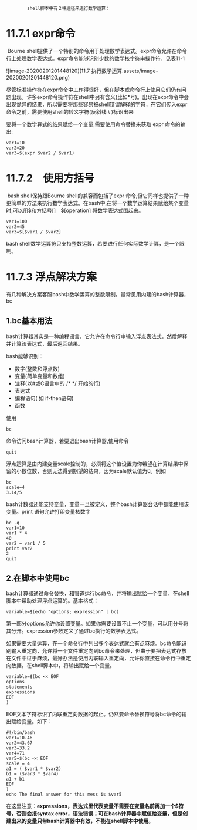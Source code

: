 			shell脚本中有２种途径来进行数学运算：

# 11.7.1	expr命令

​			Bourne shell提供了一个特别的命令用于处理数学表达式。expr命令允许在命令行上处理数学表达式。expr命令能够识别少数的数学核字符串操作符。见表11-1

![image-20200201201448120](11.7 执行数学运算.assets/image-20200201201448120.png)

​			尽管标准操作符在expr命令中工作得很好，但在脚本或命令行上使用它们仍有问题出现。许多expr命令操作符在shell中另有含义(比如*号)。出现在expr命令中会出现诡异的结果，所以需要将那些容易被shell错误解释的字符，在它们传入expr命令之前，需要使用shell的转义字符(反斜线 \ )标识出来

要将一个数学算式的结果赋给一个变量,需要使用命令替换来获取 expr 命令的输出:

```
var1=10
var2=20
var3=$(expr $var2 / $var1)
```



# 11.7.2　使用方括号

​			bash shell保持跟Bourne shell的兼容而包括了expr 命令,但它同样也提供了一种更简单的方法来执行数学表达式。在bash中,在将一个数学运算结果赋给某个变量时,可以用\$和方括号[]　\$[operation] 将数学表达式围起来。

```
var1=100
var2=45
var3=$[$var1 / $var2]
```

bash shell数学运算符只支持整数运算，若要进行任何实际数学计算，是一个限制。



# 11.7.3 浮点解决方案

​			有几种解决方案客服bash中数学运算的整数限制。最常见用内建的bash计算器，bc



## 1.bc基本用法

​			bash计算器其实是一种编程语言，它允许在命令行中输入浮点表法式，然后解释并计算该表达式，最后返回结果。

bash能够识别：

- 数字(整数和浮点数)
- 变量(简单变量和数组)
- 注释(以#或C语言中的 /* */ 开始的行)
- 表达式
- 编程语句( 如 if-then语句)
- 函数

使用

```
bc
```

命令访问bash计算器，若要退出bash计算器,使用命令

```
quit
```

​			浮点运算是由内建变量scale控制的，必须将这个值设置为你希望在计算结果中保留的小数位数，否则无法得到期望的结果，因为scale默认值为0。例如

```
bc
scale=4
3.14/5
```

​			bash计数器还能支持变量，变量一旦被定义，整个bash计算器会话中都能使用该变量。print 语句允许打印变量核数字

```
bc -q
var1=10
var1 * 4
40
var2 = var1 / 5
print var2
2
quit
```

## 2.在脚本中使用bc

​			bash计算器通过命令替换，和管道运行bc命令，并将输出赋给一个变量，在shell脚本中帮助处理浮点运算的。基本格式：

```
variable=$(echo "options; expression" | bc)
```

第一部分options允许你设置变量。如果你需要设置不止一个变量，可以用分号将其分开。expression参数定义了通过bc执行的数学表达式。

​			如果需要大量运算，在一个命令行中列出多个表达式就会有点麻烦。bc命令能识别输入重定向，允许将一个文件重定向到bc命令来处理，但由于要把表达式存放在文件中过于麻烦，最好办法是使用内联输入重定向，允许你直接在命令行中重定向数据。在shell脚本中，将输出赋给一个变量。

```
variable=$(bc << EOF
options
statements
expressions
EOF
)
```

EOF文本字符标识了内联重定向数据的起止。仍然要命令替换符号将bc命令的输出赋给变量。如下：

```
#!/bin/bash
var1=10.46
var2=43.67
var3=33.2
var4=71
var5=$(bc << EOF
scale = 4
a1 = ( $var1 * $var2)
b1 = ($var3 * $var4)
a1 + b1
EOF
)
echo The final answer for this mess is $var5
```

在这里注意：**expressions，表达式里代表变量不需要在变量名前再加一个\$符号，否则会报syntax error，语法错误；可在bash计算器中赋值给变量，但是创建出来的变量只带bash计算器中有效，不能在shell脚本中使用**。